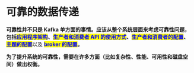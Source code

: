 # 可靠的数据传递

**可靠性并不只是 Kafka 单方面的事情。应该从整个系统层面来考虑可靠性问题，包括**<mark style="color:blue;">**应用程序架构**</mark>**、**<mark style="color:blue;">**生产者和消费者 API 的使用方式**</mark>**、**<mark style="color:blue;">**生产者和消费者的配置**</mark>**、**<mark style="color:blue;">**主题的配置**</mark>以及 <mark style="color:blue;">**broker 的配置**</mark>**。**

**为了提升系统的可靠性，需要在许多方面（比如复杂性、性能、可用性和磁盘空间）做出权衡。**
